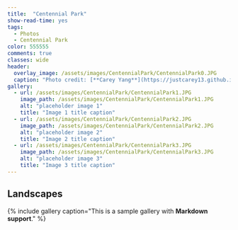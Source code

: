 ```yaml
---
title:  "Centennial Park"
show-read-time: yes
tags:
  - Photos
  - Centennial Park
color: 555555
comments: true
classes: wide
header:
  overlay_image: /assets/images/CentennialPark/CentennialPark0.JPG
  caption: "Photo credit: [**Carey Yang**](https://justcarey13.github.io/photography)"
gallery:
  - url: /assets/images/CentennialPark/CentennialPark1.JPG
    image_path: /assets/images/CentennialPark/CentennialPark1.JPG
    alt: "placeholder image 1"
    title: "Image 1 title caption"
  - url: /assets/images/CentennialPark/CentennialPark2.JPG
    image_path: /assets/images/CentennialPark/CentennialPark2.JPG
    alt: "placeholder image 2"
    title: "Image 2 title caption"
  - url: /assets/images/CentennialPark/CentennialPark3.JPG
    image_path: /assets/images/CentennialPark/CentennialPark3.JPG
    alt: "placeholder image 3"
    title: "Image 3 title caption"
---
```


## Landscapes


{% include gallery caption="This is a sample gallery with **Markdown support**." %}
